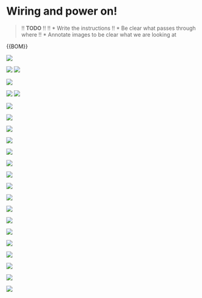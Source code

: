 # Wiring and power on!

>!! **TODO**
>!!
>!! * Write the instructions
>!! * Be clear what passes through where
>!! * Annotate images to be clear what we are looking at

{{BOM}}

![](images/IMG_20210417_110410253_Large.jpg)

![](images/IMG_20210417_110531564_Large.jpg)
![](images/IMG_20210417_110619183_Large.jpg)

![](images/IMG_20210417_111337228_Large.jpg)

![](images/IMG_20210417_111453851_Large.jpg)
![](images/IMG_20210417_111502417_Large.jpg)


![](images/IMG_20210417_111844190_Large.jpg)

![](images/IMG_20210417_111942498_Large.jpg)

![](images/IMG_20210417_112008300_Large.jpg)

![](images/IMG_20210417_112159879_Large.jpg)

![](images/IMG_20210417_112238402_Large.jpg)

![](images/IMG_20210417_112949209_Large.jpg)

![](images/IMG_20210417_112957441_Large.jpg)

![](images/IMG_20210417_113223617_Large.jpg)

![](images/IMG_20210417_113351262_Large.jpg)

![](images/IMG_20210417_113458418_Large.jpg)

![](images/IMG_20210417_114225291_Large.jpg)

![](images/IMG_20210417_114229677_Large.jpg)

![](images/IMG_20210417_114241237_Large.jpg)

![](images/IMG_20210417_114253028_Large.jpg)

![](images/IMG_20210417_114307153_Large.jpg)

![](images/IMG_20210417_114314604_Large.jpg)

![](images/IMG_20210417_114705899_Large.jpg)

